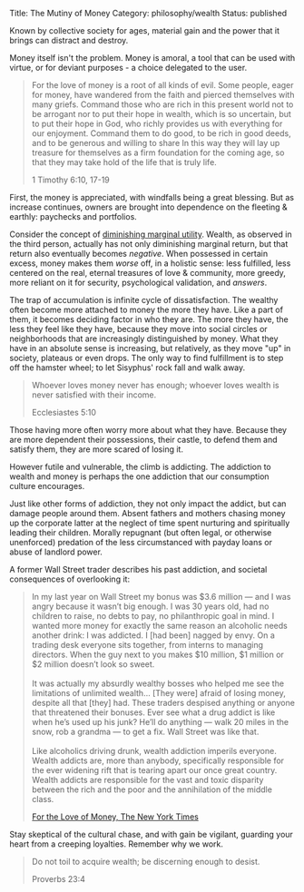 Title: The Mutiny of Money
Category: philosophy/wealth
Status: published

Known by collective society for ages, material gain and the power that it brings can distract and destroy.

<!-- > Where your treasure is, there your heart will be also. No one can serve two masters. Either you will hate the one and love the other, or you will be devoted to the one and despise the other. You cannot serve both God and money. <p class="annotation">Matthew 6:20-21, 24</p> -->

Money itself isn't the problem. Money is amoral, a tool that can be used with virtue, or for deviant purposes - a choice delegated to the user. 

> For the love of money is a root of all kinds of evil. Some people, eager for money, have wandered from the faith and pierced themselves with many griefs. Command those who are rich in this present world not to be arrogant nor to put their hope in wealth, which is so uncertain, but to put their hope in God, who richly provides us with everything for our enjoyment. Command them to do good, to be rich in good deeds, and to be generous and willing to share In this way they will lay up treasure for themselves as a firm foundation for the coming age, so that they may take hold of the life that is truly life. <p class="annotation">1 Timothy 6:10, 17-19</p>

First, the money is appreciated, with windfalls being a great blessing. But as increase continues, owners are brought into dependence on the fleeting & earthly: paychecks and portfolios. 

Consider the concept of [diminishing marginal utility](https://en.wikipedia.org/wiki/Marginal_utility). Wealth, as observed in the third person, actually has not only diminishing marginal return, but that return also eventually becomes _negative_. When possessed in certain excess, money makes them _worse_ off, in a holistic sense: less fulfilled, less centered on the real, eternal treasures of love & community, more greedy, more reliant on it for security, psychological validation, and _answers_.

The trap of accumulation is infinite cycle of dissatisfaction. The wealthy often become more attached to money the more they have. Like a part of them, it becomes deciding factor in who they are. The more they have, the less they feel like they have, because they move into social circles or neighborhoods that are increasingly distinguished by money. What they have in an absolute sense is increasing, but relatively, as they move "up" in society, plateaus or even drops. The only way to find fulfillment is to step off the hamster wheel; to let Sisyphus' rock fall and walk away. 

> Whoever loves money never has enough; whoever loves wealth is never satisfied with their income. <p class="annotation">Ecclesiastes 5:10</p>

Those having more often worry more about what they have. Because they are more dependent their possessions, their castle, to defend them and satisfy them, they are more scared of losing it.  

<!-- > Do not lay up for yourselves treasures on earth, where moth and rust destroy and where thieves break in and steal, but lay up for yourselves treasures in heaven, where neither moth nor rust destroys and where thieves do not break in and steal. <p class="annotation">Matthew 6:19</p> -->

However futile and vulnerable, the climb is addicting. The addiction to wealth and money is perhaps the one addiction that our consumption culture encourages. 

Just like other forms of addiction, they not only impact the addict, but can damage people around them. Absent fathers and mothers chasing money up the corporate latter at the neglect of time spent nurturing and spiritually leading their children. Morally repugnant (but often legal, or otherwise unenforced) predation of the less circumstanced with payday loans or abuse of landlord power. 

A former Wall Street trader describes his past addiction, and societal consequences of overlooking it:

> In my last year on Wall Street my bonus was $3.6 million — and I was angry because it wasn’t big enough. I was 30 years old, had no children to raise, no debts to pay, no philanthropic goal in mind. I wanted more money for exactly the same reason an alcoholic needs another drink: I was addicted. I [had been] nagged by envy. On a trading desk everyone sits together, from interns to managing directors. When the guy next to you makes $10 million, $1 million or $2 million doesn’t look so sweet. <br><br> It was actually my absurdly wealthy bosses who helped me see the limitations of unlimited wealth... [They were] afraid of losing money, despite all that [they] had. These traders despised anything or anyone that threatened their bonuses. Ever see what a drug addict is like when he’s used up his junk? He’ll do anything — walk 20 miles in the snow, rob a grandma — to get a fix. Wall Street was like that. <br><br>Like alcoholics driving drunk, wealth addiction imperils everyone. Wealth addicts are, more than anybody, specifically responsible for the ever widening rift that is tearing apart our once great country. Wealth addicts are responsible for the vast and toxic disparity between the rich and the poor and the annihilation of the middle class. <p class="annotation"><a href="https://www.nytimes.com/2014/01/19/opinion/sunday/for-the-love-of-money.html">For the Love of Money, The New York Times</a></p>

Stay skeptical of the cultural chase, and with gain be vigilant, guarding your heart from a creeping loyalties. Remember why we work.    

> Do not toil to acquire wealth; be discerning enough to desist. <p class="annotation">Proverbs 23:4</p>

